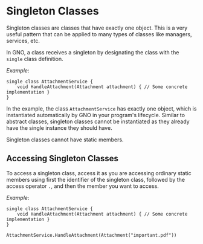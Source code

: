 # Singleton Classes

Singleton classes are classes that have exactly one object. This is a very useful pattern that can
be applied to many types of classes like managers, services, etc.

In GNO, a class receives a singleton by designating the class with the `single` class definition.

_Example_:

```gno
single class AttachmentService {
    void HandleAttachment(Attachment attachment) { // Some concrete implementation }
}
```

In the example, the class `AttachmentService` has exactly one object, which is instantiated
automatically by GNO in your program's lifecycle.
Similar to abstract classes, singleton classes cannot be instantiated as they already have the
single instance they should have.

Singleton classes cannot have static members.

## Accessing Singleton Classes

To access a singleton class, access it as you are accessing ordinary static members using first the
identifier of the singleton class, followed by the access operator `.`, and then the member you
want to access.

_Example_:

```gno
single class AttachmentService {
    void HandleAttachment(Attachment attachment) { // Some concrete implementation }
}
```

```gno
AttachmentService.HandleAttachment(Attachment("important.pdf"))
```
